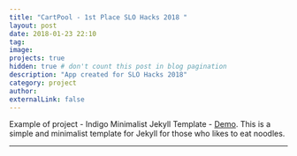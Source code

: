 ```yaml
---
title: "CartPool - 1st Place SLO Hacks 2018 "
layout: post
date: 2018-01-23 22:10
tag: 
image: 
projects: true
hidden: true # don't count this post in blog pagination
description: "App created for SLO Hacks 2018"
category: project
author: 
externalLink: false
---
```



Example of project - Indigo Minimalist Jekyll Template - [Demo](http://sergiokopplin.github.io/indigo/). This is a simple and minimalist template for Jekyll for those who likes to eat noodles.

---
